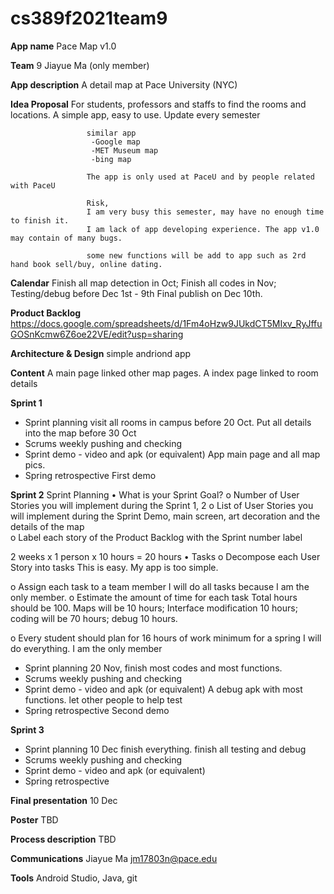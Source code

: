 # cs389f2021team9

**App name** Pace Map v1.0

**Team** 9   Jiayue Ma (only member)
             

**App description**  A detail map at Pace University (NYC)

**Idea Proposal**    For students, professors and staffs to find the rooms and locations.
                     A simple app, easy to use.
                     Update every semester
                     
                     similar app
                      -Google map
                      -MET Museum map
                      -bing map
                      
                     The app is only used at PaceU and by people related with PaceU
                     
                     Risk,
                     I am very busy this semester, may have no enough time to finish it.
                     I am lack of app developing experience. The app v1.0 may contain of many bugs.
                     
                     some new functions will be add to app such as 2rd hand book sell/buy, online dating.            

**Calendar**         Finish all map detection in Oct; 
                     Finish all codes in Nov; 
                     Testing/debug before Dec 1st - 9th
                     Final publish on Dec 10th.

**Product Backlog**  https://docs.google.com/spreadsheets/d/1Fm4oHzw9JUkdCT5MIxv_RyJffuGOSnKcmw6Z6oe22VE/edit?usp=sharing

**Architecture & Design**  simple andriond app
                          

**Content**         A main page linked other map pages. 
                    A index page linked to room details    

**Sprint 1**

* Sprint planning       visit all rooms in campus before 20 Oct. Put all details into the map before 30 Oct
* Scrums                weekly pushing and checking
* Sprint demo - video and apk (or equivalent) App main page and all map pics.
* Spring retrospective  First demo

**Sprint 2**
Sprint Planning
•	What is your Sprint Goal?
o	Number of User Stories you will implement during the Sprint
    1, 2
o	List of User Stories you will implement during the Sprint
      Demo, main screen, art decoration and the details of the map  
o	Label each story of the Product Backlog with the Sprint number label

2 weeks x 1 person x 10 hours = 20 hours
•	Tasks
o	Decompose each User Story into tasks 
This is easy. My app is too simple. 

o	Assign each task to a team member
I will do all tasks because I am the only member.
o	Estimate the amount of time for each task
Total hours should be 100. Maps will be 10 hours; Interface modification 10 hours; coding will be 70 hours; debug 10 hours.

o	Every student should plan for 16 hours of work minimum for a spring
I will do everything. I am the only member

* Sprint planning       20 Nov, finish most codes and most functions. 
* Scrums                weekly pushing and checking
* Sprint demo - video and apk (or equivalent) A debug apk with most functions. let other people to help test
* Spring retrospective  Second demo

**Sprint 3** 

* Sprint planning      10 Dec finish everything. finish all testing and debug
* Scrums               weekly pushing and checking 
* Sprint demo - video and apk (or equivalent)  
* Spring retrospective

**Final presentation** 10 Dec

**Poster**             TBD

**Process description**  TBD
                       

**Communications**     Jiayue Ma
                       jm17803n@pace.edu
                       

**Tools**             Android Studio, Java, git
